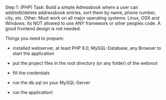 Step 1: (PHP) Task: Build a simple Adressbook where a user can add/edit/delete addressbook entries, sort them by name, phone number, city, etc. Other: Must work on all major operating systems: Linux, OSX and Windows. Its NOT allowed to use ANY framework or other peoples code. A good frontend design is not needed.


Things you need to prepare:
* installed webserver, at least PHP 8.0, MySQL-Database, any Browser to start the application
* put the project files in the root directory (or any folder) of the webroot
* fill the credentials 
* run the db.sql on your MySQL-Server


* run the application!